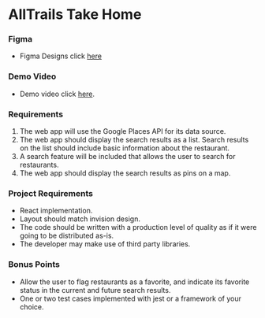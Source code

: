# AllTrails Take Home

### Figma

- Figma Designs click [here](https://www.figma.com/file/1I4xPrVbqaWCcEcA1wySox/Homework%3A-AllTrails-at-lunch?node-id=0%3A1&t=pZ21obo1DhD8oIoQ-0)

### Demo Video

- Demo video click [here](https://www.loom.com/share/ca1e6c54a6554416ad17c56076a30b67?sid=8b1d4dcd-06ad-4442-8355-546b0551f75f).

### Requirements

1. The web app will use the Google Places API for its data source.
2. The web app should display the search results as a list. Search results on the list should include basic information about the restaurant.
3. A search feature will be included that allows the user to search for restaurants.
4. The web app should display the search results as pins on a map.

### Project Requirements

- React implementation.
- Layout should match invision design.
- The code should be written with a production level of quality as if it were going to be
  distributed as-is.
- The developer may make use of third party libraries.

### Bonus Points

- Allow the user to flag restaurants as a favorite, and indicate its favorite status in the
  current and future search results.
- One or two test cases implemented with jest or a framework of your choice.
